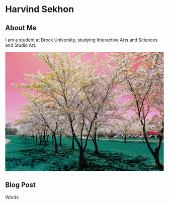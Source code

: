 # Harvind Sekhon

## About Me

I am a student at Brock University, studying Interactive Arts and Sciences and Studio Art.

![](Images/CherryBlossomDream(Low_Res).jpg)

## Blog Post

Words
